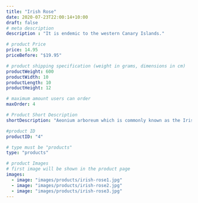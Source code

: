 ```yaml
---
title: "Irish Rose"
date: 2020-07-23T22:00:14+10:00
draft: false
# meta description
description : "It is endemic to the western Canary Islands."

# product Price
price: 14.95
priceBefore: "$19.95"

# product shipping specification (weight in grams, dimensions in cm)
productWeight: 600
productWidth: 10
productLength: 10
productHeight: 12

# maximum amount users can order
maxOrder: 4

# Product Short Description
shortDescription: "Aeonium arboreum which is commonly known as the Irish Rose, is a subtropical subshrub from the plant family Crassulaceae. The plant is endemic to the western Canary Islands of Tenerife, La Palma, El Hierro, La Gomera and Gran Canaria."

#product ID
productID: "4"

# type must be "products"
type: "products"

# product Images
# first image will be shown in the product page
images:
  - image: "images/products/irish-rose1.jpg"
  - image: "images/products/irish-rose2.jpg"
  - image: "images/products/irish-rose3.jpg"
---
```


